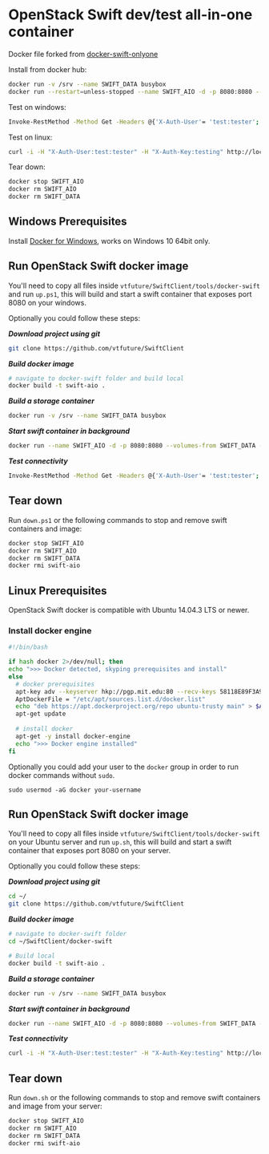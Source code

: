# OpenStack Swift dev/test all-in-one container

Docker file forked from [docker-swift-onlyone](https://github.com/MorrisJobke/docker-swift-onlyone)

Install from docker hub:

```bash
docker run -v /srv --name SWIFT_DATA busybox
docker run --restart=unless-stopped --name SWIFT_AIO -d -p 8080:8080 --volumes-from SWIFT_DATA -t morrisjobke/docker-swift-onlyone
```

Test on windows:
```bash
Invoke-RestMethod -Method Get -Headers @{'X-Auth-User'= 'test:tester';'X-Auth-Key'='testing'} -Uri http://localhost:8080/auth/v1.0/
```

Test on linux:
```bash
curl -i -H "X-Auth-User:test:tester" -H "X-Auth-Key:testing" http://localhost:8080/auth/v1.0/
```

Tear down:
```bash
docker stop SWIFT_AIO
docker rm SWIFT_AIO
docker rm SWIFT_DATA
``` 

## Windows Prerequisites

Install [Docker for Windows](https://docs.docker.com/docker-for-windows/), works on Windows 10 64bit only.

## Run OpenStack Swift docker image

You'll need to copy all files inside `vtfuture/SwiftClient/tools/docker-swift` and run `up.ps1`, this will build and start a swift container that exposes port 8080 on your windows.

Optionally you could follow these steps:

***Download project using git***

```bash
git clone https://github.com/vtfuture/SwiftClient
```

***Build docker image***

```bash
# navigate to docker-swift folder and build local
docker build -t swift-aio .
```

***Build a storage container***

```bash
docker run -v /srv --name SWIFT_DATA busybox
```

***Start swift container in background***

```bash
docker run --name SWIFT_AIO -d -p 8080:8080 --volumes-from SWIFT_DATA -t swift-aio
```

***Test connectivity***

```bash
Invoke-RestMethod -Method Get -Headers @{'X-Auth-User'= 'test:tester';'X-Auth-Key'='testing'} -Uri http://localhost:8080/auth/v1.0/
```

## Tear down

Run `down.ps1` or the following commands to stop and remove swift containers and image:

```bash
docker stop SWIFT_AIO
docker rm SWIFT_AIO
docker rm SWIFT_DATA
docker rmi swift-aio
``` 

## Linux Prerequisites 

OpenStack Swift docker is compatible with Ubuntu 14.04.3 LTS or newer.

### Install docker engine

```bash
#!/bin/bash

if hash docker 2>/dev/null; then
echo ">>> Docker detected, skyping prerequisites and install"
else
  # docker prerequisites
  apt-key adv --keyserver hkp://pgp.mit.edu:80 --recv-keys 58118E89F3A912897C070ADBF76221572C52609D
  AptDockerFile = "/etc/apt/sources.list.d/docker.list"
  echo "deb https://apt.dockerproject.org/repo ubuntu-trusty main" > $AptDockerFile
  apt-get update
  
  # install docker
  apt-get -y install docker-engine 
  echo ">>> Docker engine installed"
fi
```

Optionally you could add your user to the `docker` group in order to run docker commands without `sudo`.

```
sudo usermod -aG docker your-username
```

## Run OpenStack Swift docker image

You'll need to copy all files inside `vtfuture/SwiftClient/tools/docker-swift` on your Ubuntu server and run `up.sh`, this will build and start a swift container that exposes port 8080 on your server.

Optionally you could follow these steps:

***Download project using git***

```bash
cd ~/
git clone https://github.com/vtfuture/SwiftClient
```

***Build docker image***

```bash
# navigate to docker-swift folder
cd ~/SwiftClient/docker-swift

# Build local
docker build -t swift-aio .
```

***Build a storage container***

```bash
docker run -v /srv --name SWIFT_DATA busybox
```

***Start swift container in background***

```bash
docker run --name SWIFT_AIO -d -p 8080:8080 --volumes-from SWIFT_DATA -t swift-aio
```

***Test connectivity***

```bash
curl -i -H "X-Auth-User:test:tester" -H "X-Auth-Key:testing" http://localhost:8080/auth/v1.0/
```

## Tear down

Run `down.sh` or the following commands to stop and remove swift containers and image from your server:

```bash
docker stop SWIFT_AIO
docker rm SWIFT_AIO
docker rm SWIFT_DATA
docker rmi swift-aio
``` 
